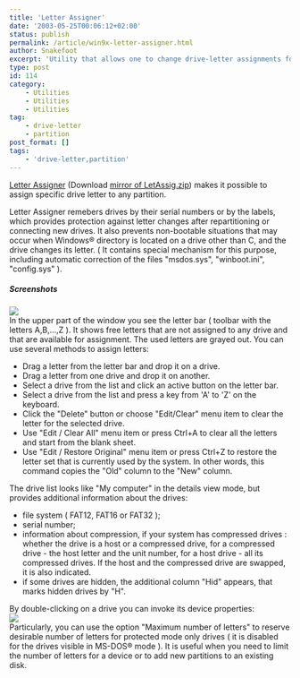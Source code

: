 ```yaml
---
title: 'Letter Assigner'
date: '2003-05-25T00:06:12+02:00'
status: publish
permalink: /article/win9x-letter-assigner.html
author: Snakefoot
excerpt: 'Utility that allows one to change drive-letter assignments for hard disk partitions.'
type: post
id: 114
category:
    - Utilities
    - Utilities
    - Utilities
tag:
    - drive-letter
    - partition
post_format: []
tags:
    - 'drive-letter,partition'
---
```

[Letter Assigner](http://www.v72735.f2s.com/LetAssig/ "Vadin Burtyansky") (Download [mirror of LetAssig.zip](http://smallvoid.orgfree.com/?file=letassig.zip "Letter Assigner v1.2.0 by Vadim Burtyansky")) makes it possible to assign specific drive letter to any partition.  
  
 Letter Assigner remebers drives by their serial numbers or by the labels, which provides protection against letter changes after repartitioning or connecting new drives. It also prevents non-bootable situations that may occur when Windows® directory is located on a drive other than C, and the drive changes its letter. ( It contains special mechanism for this purpose, including automatic correction of the files "msdos.sys", "winboot.ini", "config.sys" ).
 
##### Screenshots

 ![](/tweak/win9x/pictures/letassign_mainwindow.gif)  
 In the upper part of the window you see the letter bar ( toolbar with the letters A,B,...,Z ). It shows free letters that are not assigned to any drive and that are available for assignment. The used letters are grayed out. You can use several methods to assign letters:
- Drag a letter from the letter bar and drop it on a drive.
- Drag a letter from one drive and drop it on another.
- Select a drive from the list and click an active button on the letter bar.
- Select a drive from the list and press a key from 'A' to 'Z' on the keyboard.
- Click the "Delete" button or choose "Edit/Clear" menu item to clear the letter for the selected drive.
- Use "Edit / Clear All" menu item or press Ctrl+A to clear all the letters and start from the blank sheet.
- Use "Edit / Restore Original" menu item or press Ctrl+Z to restore the letter set that is currently used by the system. In other words, this command copies the "Old" column to the "New" column.
 
 The drive list looks like "My computer" in the details view mode, but provides additional information about the drives:
- file system ( FAT12, FAT16 or FAT32 );
- serial number;
- information about compression, if your system has compressed drives : whether the drive is a host or a compressed drive, for a compressed drive - the host letter and the unit number, for a host drive - all its compressed drives. If the host and the compressed drive are swapped, it is also indicated.
- if some drives are hidden, the additional column "Hid" appears, that marks hidden drives by "H".
 
 By double-clicking on a drive you can invoke its device properties:  
![](/tweak/win9x/pictures/letassign_deviceprop.gif)  
 Particularly, you can use the option "Maximum number of letters" to reserve desirable number of letters for protected mode only drives ( it is disabled for the drives visible in MS-DOS® mode ). It is useful when you need to limit the number of letters for a device or to add new partitions to an existing disk. 
